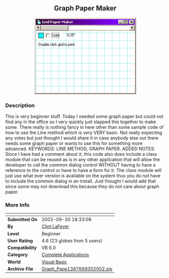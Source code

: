 ﻿<div align="center">

## Graph Paper Maker

<img src="PIC2002101112576703.jpg">
</div>

### Description

This is very beginner stuff. Today I needed some graph paper but could not find any in the office so I very quickly just slapped this together to make some. There really is nothing fancy in here other than some sample code of how to use the Line method which is very VERY basic. Not really expecting any votes but just thought I would share it in case anybody else out there needs some graph paper or wants to use this for something more advanced. KEYWORDS: LINE METHOD, GRAPH PAPER. ADDED NOTES: Since I have had a comment about it, this code also does include a class module that can be reused as is in any other application that will allow the developer to call the common dialog control WITHOUT having to have a reference to the control or have to have a form for it. The class module will just use what ever version is available on the system thus you do not have to include the common dialog in an install. Just thought I would add that since some may not download this because they do not care about graph paper.
 
### More Info
 


<span>             |<span>
---                |---
**Submitted On**   |2002-09-30 18:33:08
**By**             |[Clint LaFever](https://github.com/Planet-Source-Code/PSCIndex/blob/master/ByAuthor/clint-lafever.md)
**Level**          |Beginner
**User Rating**    |4.6 (23 globes from 5 users)
**Compatibility**  |VB 6\.0
**Category**       |[Complete Applications](https://github.com/Planet-Source-Code/PSCIndex/blob/master/ByCategory/complete-applications__1-27.md)
**World**          |[Visual Basic](https://github.com/Planet-Source-Code/PSCIndex/blob/master/ByWorld/visual-basic.md)
**Archive File**   |[Graph\_Pape1387669302002\.zip](https://github.com/Planet-Source-Code/clint-lafever-graph-paper-maker__1-39402/archive/master.zip)








